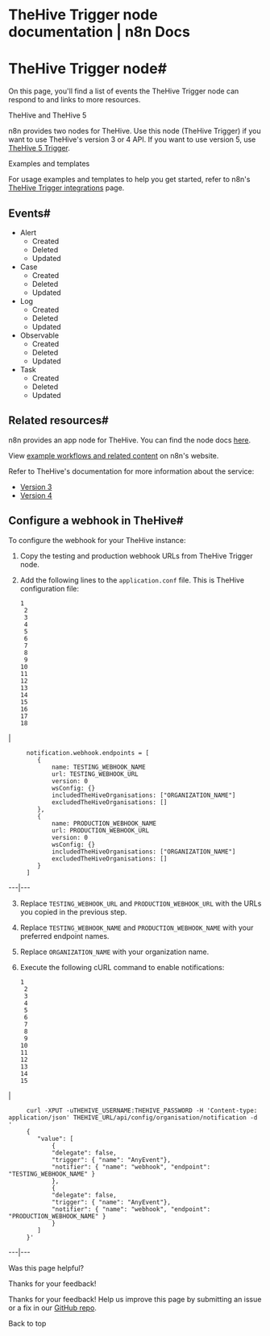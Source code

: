 # TheHive Trigger node documentation | n8n Docs

[ ](https://github.com/n8n-io/n8n-docs/edit/main/docs/integrations/builtin/trigger-nodes/n8n-nodes-base.thehivetrigger.md "Edit this page")

# TheHive Trigger node#

On this page, you'll find a list of events the TheHive Trigger node can respond to and links to more resources.

TheHive and TheHive 5

n8n provides two nodes for TheHive. Use this node (TheHive Trigger) if you want to use TheHive's version 3 or 4 API. If you want to use version 5, use [TheHive 5 Trigger](../n8n-nodes-base.thehive5trigger/).

Examples and templates

For usage examples and templates to help you get started, refer to n8n's [TheHive Trigger integrations](https://n8n.io/integrations/thehive-trigger/) page.

## Events#

  * Alert 
    * Created
    * Deleted
    * Updated
  * Case
    * Created
    * Deleted
    * Updated
  * Log
    * Created
    * Deleted
    * Updated
  * Observable
    * Created
    * Deleted
    * Updated
  * Task
    * Created
    * Deleted
    * Updated

## Related resources#

n8n provides an app node for TheHive. You can find the node docs [here](../../app-nodes/n8n-nodes-base.thehive/).

View [example workflows and related content](https://n8n.io/integrations/thehive-trigger/) on n8n's website.

Refer to TheHive's documentation for more information about the service:

  * [Version 3](https://docs.thehive-project.org/thehive/legacy/thehive3/api/)
  * [Version 4](https://docs.thehive-project.org/cortex/api/api-guide/)

## Configure a webhook in TheHive#

To configure the webhook for your TheHive instance:

  1. Copy the testing and production webhook URLs from TheHive Trigger node.
  2. Add the following lines to the `application.conf` file. This is TheHive configuration file:
         
         1
          2
          3
          4
          5
          6
          7
          8
          9
         10
         11
         12
         13
         14
         15
         16
         17
         18

| 
         
         notification.webhook.endpoints = [
         	{
         		name: TESTING_WEBHOOK_NAME
         		url: TESTING_WEBHOOK_URL
         		version: 0
         		wsConfig: {}
         		includedTheHiveOrganisations: ["ORGANIZATION_NAME"]
         		excludedTheHiveOrganisations: []
         	},
         	{
         		name: PRODUCTION_WEBHOOK_NAME
         		url: PRODUCTION_WEBHOOK_URL
         		version: 0
         		wsConfig: {}
         		includedTheHiveOrganisations: ["ORGANIZATION_NAME"]
         		excludedTheHiveOrganisations: []
         	}
         ]
           
  
---|---  
  
  3. Replace `TESTING_WEBHOOK_URL` and `PRODUCTION_WEBHOOK_URL` with the URLs you copied in the previous step.

  4. Replace `TESTING_WEBHOOK_NAME` and `PRODUCTION_WEBHOOK_NAME` with your preferred endpoint names.
  5. Replace `ORGANIZATION_NAME` with your organization name.
  6. Execute the following cURL command to enable notifications: 
         
         1
          2
          3
          4
          5
          6
          7
          8
          9
         10
         11
         12
         13
         14
         15

| 
         
         curl -XPUT -uTHEHIVE_USERNAME:THEHIVE_PASSWORD -H 'Content-type: application/json' THEHIVE_URL/api/config/organisation/notification -d '
         {
         	"value": [
         		{
         		"delegate": false,
         		"trigger": { "name": "AnyEvent"},
         		"notifier": { "name": "webhook", "endpoint": "TESTING_WEBHOOK_NAME" }
         		},
         		{
         		"delegate": false,
         		"trigger": { "name": "AnyEvent"},
         		"notifier": { "name": "webhook", "endpoint": "PRODUCTION_WEBHOOK_NAME" }
         		}
         	]
         }'
           
  
---|---  
  

Was this page helpful? 

Thanks for your feedback! 

Thanks for your feedback! Help us improve this page by submitting an issue or a fix in our [GitHub repo](https://github.com/n8n-io/n8n-docs). 

Back to top